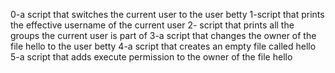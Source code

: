  0-a script that switches the current user to the user betty
1-script that prints the effective username of the current user
2- script that prints all the groups the current user is part of
3-a script that changes the owner of the file hello to the user betty
4-a script that creates an empty file called hello
5-a script that adds execute permission to the owner of the file hello
